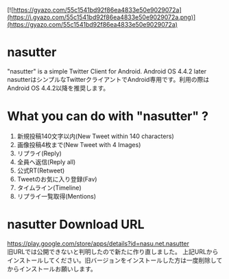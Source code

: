 [![https://gyazo.com/55c1541bd92f86ea4833e50e9029072a](https://i.gyazo.com/55c1541bd92f86ea4833e50e9029072a.png)](https://gyazo.com/55c1541bd92f86ea4833e50e9029072a)

# nasutter
"nasutter" is a simple Twitter Client for Android. Android OS 4.4.2 later<br>
nasutterはシンプルなTwitterクライアントでAndroid専用です。利用の際はAndroid OS 4.4.2以降を推奨します。

# What you can do with "nasutter" ?
1. 新規投稿140文字以内(New Tweet within 140 characters)
2. 画像投稿4枚まで(New Tweet with 4 Images)
3. リプライ(Reply)
4. 全員へ返信(Reply all)
5. 公式RT(Retweet)
6. Tweetのお気に入り登録(Fav)
7. タイムライン(Timeline)
8. リプライ一覧取得(Mentions)

# nasutter Download URL
https://play.google.com/store/apps/details?id=nasu.net.nasutter<br>
旧URLでは公開できないと判明したので新たに作り直しました。
上記URLからインストールしてください。旧バージョンをインストールした方は一度削除してからインストールお願いします。



